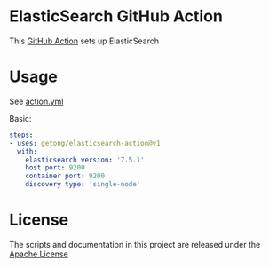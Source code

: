 # ElasticSearch GitHub Action

This [GitHub Action](https://github.com/features/actions) sets up ElasticSearch

# Usage

See [action.yml](action.yml)

Basic:
```yaml
steps:
- uses: getong/elasticsearch-action@v1
  with:
    elasticsearch version: '7.5.1'
    host port: 9200
    container port: 9200
    discovery type: 'single-node'
```

# License

The scripts and documentation in this project are released under the [Apache License](LICENSE)
